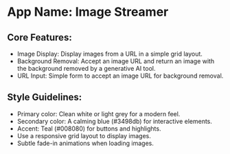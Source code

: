 # **App Name**: Image Streamer

## Core Features:

- Image Display: Display images from a URL in a simple grid layout.
- Background Removal: Accept an image URL and return an image with the background removed by a generative AI tool.
- URL Input: Simple form to accept an image URL for background removal.

## Style Guidelines:

- Primary color: Clean white or light grey for a modern feel.
- Secondary color: A calming blue (#3498db) for interactive elements.
- Accent: Teal (#008080) for buttons and highlights.
- Use a responsive grid layout to display images.
- Subtle fade-in animations when loading images.